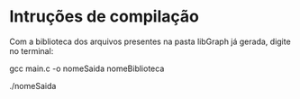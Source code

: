 # Intruções de compilação

Com a biblioteca dos arquivos presentes na pasta libGraph já gerada, digite no terminal:

gcc main.c -o nomeSaida nomeBiblioteca

./nomeSaida
